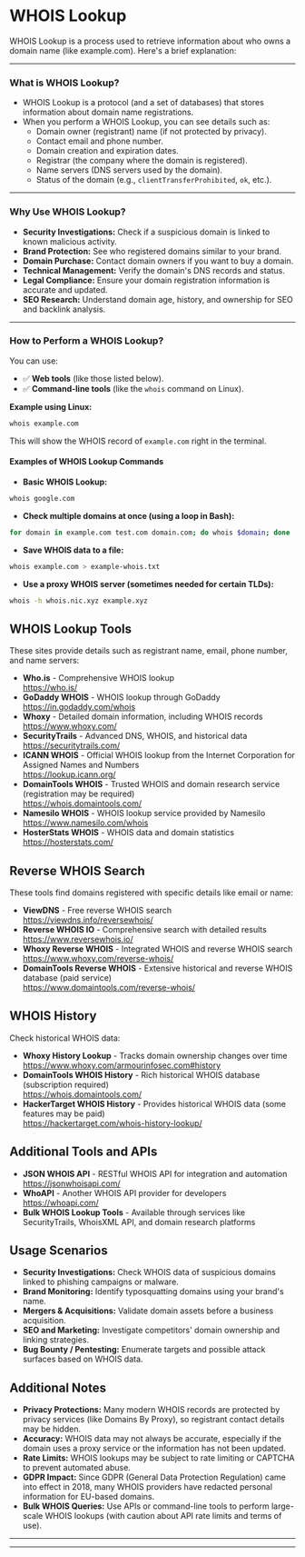 # WHOIS Lookup

WHOIS Lookup is a process used to retrieve information about who owns a domain name (like example.com). Here's a brief explanation:

---

### What is WHOIS Lookup?

- WHOIS Lookup is a protocol (and a set of databases) that stores information about domain name registrations.
- When you perform a WHOIS Lookup, you can see details such as:
  - Domain owner (registrant) name (if not protected by privacy).
  - Contact email and phone number.
  - Domain creation and expiration dates.
  - Registrar (the company where the domain is registered).
  - Name servers (DNS servers used by the domain).
  - Status of the domain (e.g., `clientTransferProhibited`, `ok`, etc.).

---

### Why Use WHOIS Lookup?

- **Security Investigations:** Check if a suspicious domain is linked to known malicious activity.
- **Brand Protection:** See who registered domains similar to your brand.
- **Domain Purchase:** Contact domain owners if you want to buy a domain.
- **Technical Management:** Verify the domain's DNS records and status.
- **Legal Compliance:** Ensure your domain registration information is accurate and updated.
- **SEO Research:** Understand domain age, history, and ownership for SEO and backlink analysis.

---

### How to Perform a WHOIS Lookup?

You can use:
- ✅ **Web tools** (like those listed below).
- ✅ **Command-line tools** (like the `whois` command on Linux).

**Example using Linux:**

```bash
whois example.com
```

This will show the WHOIS record of `example.com` right in the terminal.

#### Examples of WHOIS Lookup Commands

- **Basic WHOIS Lookup:**
```bash
whois google.com
```
- **Check multiple domains at once (using a loop in Bash):**
```bash
for domain in example.com test.com domain.com; do whois $domain; done
```
- **Save WHOIS data to a file:**
```bash
whois example.com > example-whois.txt
```
- **Use a proxy WHOIS server (sometimes needed for certain TLDs):**
```bash
whois -h whois.nic.xyz example.xyz
```

## WHOIS Lookup Tools

These sites provide details such as registrant name, email, phone number, and name servers:

- **Who.is** - Comprehensive WHOIS lookup  
  https://who.is/
- **GoDaddy WHOIS** - WHOIS lookup through GoDaddy  
  https://in.godaddy.com/whois
- **Whoxy** - Detailed domain information, including WHOIS records  
  https://www.whoxy.com/
- **SecurityTrails** - Advanced DNS, WHOIS, and historical data  
  https://securitytrails.com/
- **ICANN WHOIS** - Official WHOIS lookup from the Internet Corporation for Assigned Names and Numbers  
  https://lookup.icann.org/
- **DomainTools WHOIS** - Trusted WHOIS and domain research service (registration may be required)  
  https://whois.domaintools.com/
- **Namesilo WHOIS** - WHOIS lookup service provided by Namesilo  
  https://www.namesilo.com/whois
- **HosterStats WHOIS** - WHOIS data and domain statistics  
  https://hosterstats.com/

## Reverse WHOIS Search

These tools find domains registered with specific details like email or name:

- **ViewDNS** - Free reverse WHOIS search  
  https://viewdns.info/reversewhois/
- **Reverse WHOIS IO** - Comprehensive search with detailed results  
  https://www.reversewhois.io/
- **Whoxy Reverse WHOIS** - Integrated WHOIS and reverse WHOIS search  
  https://www.whoxy.com/reverse-whois/
- **DomainTools Reverse WHOIS** - Extensive historical and reverse WHOIS database (paid service)  
  https://www.domaintools.com/reverse-whois/

## WHOIS History

Check historical WHOIS data:

- **Whoxy History Lookup** - Tracks domain ownership changes over time  
  https://www.whoxy.com/armourinfosec.com#history
- **DomainTools WHOIS History** - Rich historical WHOIS database (subscription required)  
  https://whois.domaintools.com/
- **HackerTarget WHOIS History** - Provides historical WHOIS data (some features may be paid)  
  https://hackertarget.com/whois-history-lookup/

## Additional Tools and APIs

- **JSON WHOIS API** - RESTful WHOIS API for integration and automation  
  https://jsonwhoisapi.com/
- **WhoAPI** - Another WHOIS API provider for developers  
  https://whoapi.com/
- **Bulk WHOIS Lookup Tools** - Available through services like SecurityTrails, WhoisXML API, and domain research platforms

## Usage Scenarios

- **Security Investigations:** Check WHOIS data of suspicious domains linked to phishing campaigns or malware.
- **Brand Monitoring:** Identify typosquatting domains using your brand's name.
- **Mergers & Acquisitions:** Validate domain assets before a business acquisition.
- **SEO and Marketing:** Investigate competitors' domain ownership and linking strategies.
- **Bug Bounty / Pentesting:** Enumerate targets and possible attack surfaces based on WHOIS data.

## Additional Notes

- **Privacy Protections:** Many modern WHOIS records are protected by privacy services (like Domains By Proxy), so registrant contact details may be hidden.
- **Accuracy:** WHOIS data may not always be accurate, especially if the domain uses a proxy service or the information has not been updated.
- **Rate Limits:** WHOIS lookups may be subject to rate limiting or CAPTCHA to prevent automated abuse.
- **GDPR Impact:** Since GDPR (General Data Protection Regulation) came into effect in 2018, many WHOIS providers have redacted personal information for EU-based domains.
- **Bulk WHOIS Queries:** Use APIs or command-line tools to perform large-scale WHOIS lookups (with caution about API rate limits and terms of use).

---
---
